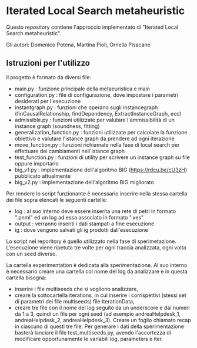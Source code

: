 # Iterated Local Search metaheuristic

Questo repository contiene l'approccio implementato di
"Iterated Local Search metaheuristic".

Gli autori: Domenico Potena, Martina Pioli, Ornella Pisacane

## Istruzioni per l'utilizzo

Il progetto è formato da diversi file:
- main.py : funzione principale della metaeuristica e main
- configuration.py : file di configurazione, dove impostare i parametri desiderati per l'esecuzione
- instantgraph.py : funzioni che operano sugli instancegraph (finCausalRelationship, findDependency, ExtractInstanceGraph, ecc)
- admissible.py : funzioni utilizzate per valutare l'ammissibilità di un instance graph (soundness, fitting)
- generalization_function.py : funzioni utilizzate per calcolare la funzione obiettivo e valutare l'istance graph da prendere ad ogni iterazione
- move_function.py : funzioni richiamate nella fase di local search per effettuare dei cambiamenti nell'istance graph
- test_function.py : funzioni di utility per scrivere un instance graph su file oppure importarlo
- big_v1.py : implementazione dell'algoritmo BIG (https://rdcu.be/cU3zH) pubblicato attualmente
- big_v2.py : implementazione dell'algoritmo BIG migliorato

Per rendere lo script funzionante è necessario inserire nella stessa cartella dei file sopra elencati le seguenti cartelle:
- log : al suo interno deve essere inserita una rete di petri in formato ".pnml" ed un log ad essa associato in formato ".xes"
- output : verranno inseriti i dati stampati a fine esecuzione
- ig : dove vengono salvati gli ig prodotti dall'esecuzione

Lo script nel reporitory è quello utilizzato nella fase di sperimetazione. L'esecuzione viene ripetuta tre volte per ogni traccia analizzata, ogni volta con un seed diverso.

La cartella experimentation è dedicata alla sperimentazione. Al suo interno è necessario creare una cartella col nome del log da analizzare e in questa cartella bisogna:
- inserire i file multiseeds che si vogliono analizzare,
- creare la sottocartella iterations, in cui inserire i corrispettivi (stessi set di parametri dei file multiseeds) file IterationData,
- creare tre file con il nome del log seguito da un underscore e dai numeri da 1 a 3, quindi un file per ogni seed (ad esempio andreaHelpdesk_1, andreaHelpdesk_2, andreaHelpdesk_3). Creare un foglio chiamato recap in ciascuno di questi tre file.
Per generare i dati della sperimentazione basterà lanciare il file test_multiseeds.py, avendo l'accortezza di modificare opportunamente le variabili log, parameters e iter.
